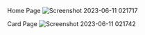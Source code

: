 Home Page
![Screenshot 2023-06-11 021717](https://github.com/MoSaber1/Shopping-Cart/assets/136131540/82762b99-20d5-4bbb-99c4-8fa39a3fc880)

Card Page 
![Screenshot 2023-06-11 021742](https://github.com/MoSaber1/Shopping-Cart/assets/136131540/37c8afe3-65b1-48d6-8c3f-40135191bc27)
